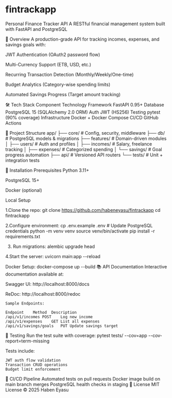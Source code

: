 # fintrackapp
Personal Finance Tracker API
A RESTful financial management system built with FastAPI and PostgreSQL

📌 Overview
A production-grade API for tracking incomes, expenses, and savings goals with:

JWT Authentication (OAuth2 password flow)

Multi-Currency Support (ETB, USD, etc.)

Recurring Transaction Detection (Monthly/Weekly/One-time)

Budget Analytics (Category-wise spending limits)

Automated Savings Progress (Target amount tracking)

🛠 Tech Stack
Component	Technology
Framework	FastAPI 0.95+
Database	PostgreSQL 15 (SQLAlchemy 2.0 ORM)
Auth	JWT (HS256)
Testing	pytest (90% coverage)
Infrastructure	Docker + Docker Compose
CI/CD	GitHub Actions

📂 Project Structure
app/
├── core/               # Config, security, middleware
├── db/                 # PostgreSQL models & migrations
├── features/           # Domain-driven modules
│   ├── users/          # Auth and profiles
│   ├── incomes/        # Salary, freelance tracking
│   ├── expenses/       # Categorized spending
│   └── savings/        # Goal progress automation
├── api/                # Versioned API routers
└── tests/              # Unit + integration tests

🚀 Installation
Prerequisites
Python 3.11+

PostgreSQL 15+

Docker (optional)

Local Setup

1.Clone the repo:
    git clone https://github.com/habeneyasu/fintrackapp
    cd fintrackapp

2.Configure environment:
    cp .env.example .env  # Update PostgreSQL credentials
    python -m venv venv
    source venv/bin/activate
    pip install -r requirements.txt

3. Run migrations:
    alembic upgrade head
    
4.Start the server:
    uvicorn main:app --reload 

Docker Setup:
    docker-compose up --build
📚 API Documentation
Interactive documentation available at:

Swagger UI: http://localhost:8000/docs

ReDoc: http://localhost:8000/redoc

    Sample Endpoints:

    Endpoint	Method	Description
    /api/v1/incomes	POST	Log new income
    /api/v1/expenses	GET	List all expenses
    /api/v1/savings/goals	PUT	Update savings target
🧪 Testing
Run the test suite with coverage:
    pytest tests/ --cov=app --cov-report=term-missing

Tests include:

    JWT auth flow validation
    Transaction CRUD operations
    Budget limit enforcement

🔧 CI/CD Pipeline
    Automated tests on pull requests
    Docker image build on main branch merges
    PostgreSQL health checks in staging
📜 License
MIT License © 2025 Haben Eyasu
